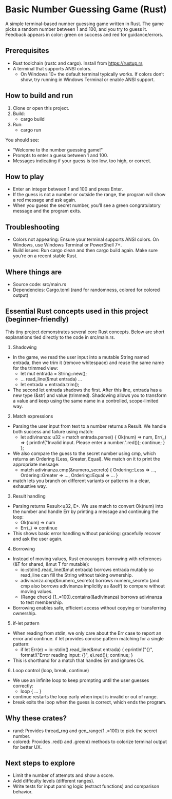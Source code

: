 # Basic Number Guessing Game (Rust)

A simple terminal-based number guessing game written in Rust. The game picks a random number between 1 and 100, and you try to guess it. Feedback appears in color: green on success and red for guidance/errors.


## Prerequisites
- Rust toolchain (rustc and cargo). Install from https://rustup.rs
- A terminal that supports ANSI colors.
  - On Windows 10+ the default terminal typically works. If colors don’t show, try running in Windows Terminal or enable ANSI support.


## How to build and run
1. Clone or open this project.
2. Build:
   - cargo build
3. Run:
   - cargo run

You should see:
- "Welcome to the number guessing game!"
- Prompts to enter a guess between 1 and 100.
- Messages indicating if your guess is too low, too high, or correct.


## How to play
- Enter an integer between 1 and 100 and press Enter.
- If the guess is not a number or outside the range, the program will show a red message and ask again.
- When you guess the secret number, you’ll see a green congratulatory message and the program exits.


## Troubleshooting
- Colors not appearing: Ensure your terminal supports ANSI colors. On Windows, use Windows Terminal or PowerShell 7+.
- Build issues: Run cargo clean and then cargo build again. Make sure you’re on a recent stable Rust.


## Where things are
- Source code: src/main.rs
- Dependencies: Cargo.toml (rand for randomness, colored for colored output)


## Essential Rust concepts used in this project (beginner-friendly)

This tiny project demonstrates several core Rust concepts. Below are short explanations tied directly to the code in src/main.rs.

1) Shadowing
- In the game, we read the user input into a mutable String named entrada, then we trim it (remove whitespace) and reuse the same name for the trimmed view:
  - let mut entrada = String::new();
  - ... read_line(&mut entrada) ...
  - let entrada = entrada.trim();
- The second let entrada shadows the first. After this line, entrada has a new type (&str) and value (trimmed). Shadowing allows you to transform a value and keep using the same name in a controlled, scope-limited way.

2) Match expressions
- Parsing the user input from text to a number returns a Result. We handle both success and failure using match:
  - let adivinanza: u32 = match entrada.parse() {
      Ok(num) => num,
      Err(_) => { println!("Invalid input. Please enter a number.".red()); continue; }
    };
- We also compare the guess to the secret number using cmp, which returns an Ordering (Less, Greater, Equal). We match on it to print the appropriate message:
  - match adivinanza.cmp(&numero_secreto) { Ordering::Less => ..., Ordering::Greater => ..., Ordering::Equal => ... }
- match lets you branch on different variants or patterns in a clear, exhaustive way.

3) Result handling
- Parsing returns Result<u32, E>. We use match to convert Ok(num) into the number and handle Err by printing a message and continuing the loop:
  - Ok(num) => num
  - Err(_) => continue
- This shows basic error handling without panicking: gracefully recover and ask the user again.

4) Borrowing
- Instead of moving values, Rust encourages borrowing with references (&T for shared, &mut T for mutable):
  - io::stdin().read_line(&mut entrada) borrows entrada mutably so read_line can fill the String without taking ownership.
  - adivinanza.cmp(&numero_secreto) borrows numero_secreto (and cmp also borrows adivinanza implicitly as &self) to compare without moving values.
  - (Range check) (1..=100).contains(&adivinanza) borrows adivinanza to test membership.
- Borrowing enables safe, efficient access without copying or transferring ownership.

5) if-let pattern
- When reading from stdin, we only care about the Err case to report an error and continue. if let provides concise pattern matching for a single pattern:
  - if let Err(e) = io::stdin().read_line(&mut entrada) {
      eprintln!("{}", format!("Error reading input: {}", e).red());
      continue;
    }
- This is shorthand for a match that handles Err and ignores Ok.

6) Loop control (loop, break, continue)
- We use an infinite loop to keep prompting until the user guesses correctly:
  - loop { ... }
- continue restarts the loop early when input is invalid or out of range.
- break exits the loop when the guess is correct, which ends the program.


## Why these crates?
- rand: Provides thread_rng and gen_range(1..=100) to pick the secret number.
- colored: Provides .red() and .green() methods to colorize terminal output for better UX.


## Next steps to explore
- Limit the number of attempts and show a score.
- Add difficulty levels (different ranges).
- Write tests for input parsing logic (extract functions) and comparison behavior.

